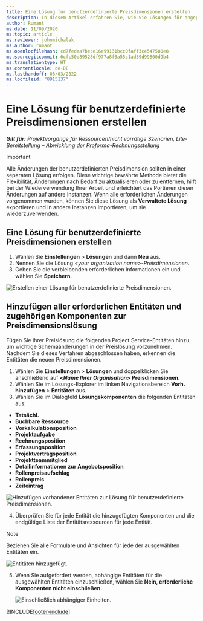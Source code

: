 ```yaml
---
title: Eine Lösung für benutzerdefinierte Preisdimensionen erstellen
description: In diesem Artikel erfahren Sie, wie Sie Lösungen für angepasste Dimensionen der Preisgestaltung erstellen.
author: Rumant
ms.date: 11/09/2020
ms.topic: article
ms.reviewer: johnmichalak
ms.author: rumant
ms.openlocfilehash: cd7fedaa7bece16e99131bcc0faff3ce547580e8
ms.sourcegitcommit: 6cfc50d89528df977a8f6a55c1ad39d99800d9b4
ms.translationtype: HT
ms.contentlocale: de-DE
ms.lasthandoff: 06/03/2022
ms.locfileid: "8915137"
---
```

# <a name="create-a-solution-for-custom-pricing-dimensions"></a>Eine Lösung für benutzerdefinierte Preisdimensionen erstellen

 _**Gilt für:** Projektvorgänge für Ressourcen/nicht vorrätige Szenarien, Lite-Bereitstellung – Abwicklung der Proforma-Rechnungsstellung_ 

>[!IMPORTANT]
>Alle Änderungen der benutzerdefinierten Preisdimension sollten in einer separaten Lösung erfolgen. Diese wichtige bewährte Methode bietet die Flexibilität, Änderungen nach Bedarf zu aktualisieren oder zu entfernen, hilft bei der Wiederverwendung Ihrer Arbeit und erleichtert das Portieren dieser Änderungen auf andere Instanzen. Wenn alle erforderlichen Änderungen vorgenommen wurden, können Sie diese Lösung als **Verwaltete Lösung** exportieren und in andere Instanzen importieren, um sie wiederzuverwenden.

## <a name="create-a-solution-for-custom-pricing-dimensions"></a>Eine Lösung für benutzerdefinierte Preisdimensionen erstellen

1.  Wählen Sie **Einstellungen** > **Lösungen** und dann **Neu** aus.
2.  Nennen Sie die Lösung *\<your organization name\>-Preisdimensionen*.
3. Geben Sie die verbleibenden erforderlichen Informationen ein und wählen Sie **Speichern**.

  ![Erstellen einer Lösung für benutzerdefinierte Preisdimensionen.](./media/Creation-of-custom-pricing-dimension-solution.png)
 
## <a name="add-all-required-entities-and-related-components-to-the-pricing-dimension-solution"></a>Hinzufügen aller erforderlichen Entitäten und zugehörigen Komponenten zur Preisdimensionslösung

Fügen Sie Ihrer Preislösung die folgenden Project Service-Entitäten hinzu, um wichtige Schemaänderungen in der Preislösung vorzunehmen. Nachdem Sie dieses Verfahren abgeschlossen haben, erkennen die Entitäten die neuen Preisdimensionen.

1.  Wählen Sie **Einstellungen** > **Lösungen** und doppelklicken Sie anschließend auf **<*Name Ihrer Organisation*> Preisdimensionen**.
2.  Wählen Sie im Lösungs-Explorer im linken Navigationsbereich **Vorh. hinzufügen** > **Entitäten** aus.
3.  Wählen Sie im Dialogfeld **Lösungskomponenten** die folgenden Entitäten aus:
 
   - **Tatsächl.**
   - **Buchbare Ressource**
   - **Vorkalkulationsposition**
   - **Projektaufgabe**
   - **Rechnungsposition**
   - **Erfassungsposition**
   - **Projektvertragsposition**
   - **Projektteammitglied**
   - **Detailinformationen zur Angebotsposition**
   - **Rollenpreisaufschlag**
   - **Rollenpreis**
   - **Zeiteintrag**
 
   ![Hinzufügen vorhandener Entitäten zur Lösung für benutzerdefinierte Preisdimensionen.](./media/Existing-entities-to-PD-solution.png)
 
 4. Überprüfen Sie für jede Entität die hinzugefügten Komponenten und die endgültige Liste der Entitätsressourcen für jede Entität. 

   >[!NOTE]
   > Beziehen Sie alle Formulare und Ansichten für jede der ausgewählten Entitäten ein.

  ![Entitäten hinzugefügt.](./media/solution-component-selection.png)


5.  Wenn Sie aufgefordert werden, abhängige Entitäten für die ausgewählten Entitäten einzuschließen, wählen Sie **Nein, erforderliche Komponenten nicht einschließen.**

    ![Einschließlich abhängiger Einheiten.](./media/Do-not-include-required.png)


[!INCLUDE[footer-include](../includes/footer-banner.md)]